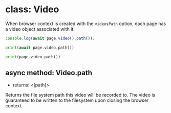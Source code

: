 # class: Video

When browser context is created with the `videosPath` option, each page has a video object associated with it.

```js
console.log(await page.video().path());
```

```python async
print(await page.video.path())
```

```python sync
print(page.video.path())
```

## async method: Video.path
- returns: <[path]>

Returns the file system path this video will be recorded to. The video is guaranteed to be written to the filesystem
upon closing the browser context.
